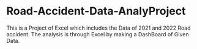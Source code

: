 # Road-Accident-Data-AnalyProject
This is a Project of Excel which includes the Data of 2021 and 2022 Road accident. 
The analysis is through Excel by making a DashBoard of Given Data.
